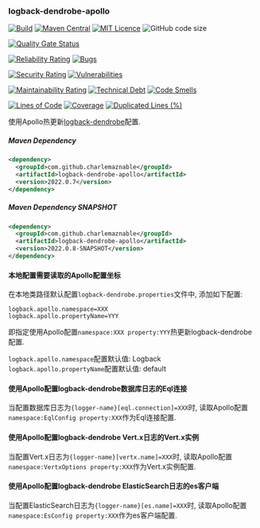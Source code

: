 ### logback-dendrobe-apollo

[![Build](https://github.com/CharLemAznable/logback-dendrobe-apollo/actions/workflows/build.yml/badge.svg)](https://github.com/CharLemAznable/logback-dendrobe-apollo/actions/workflows/build.yml)
[![Maven Central](https://maven-badges.herokuapp.com/maven-central/com.github.charlemaznable/logback-dendrobe-apollo/badge.svg)](https://maven-badges.herokuapp.com/maven-central/com.github.charlemaznable/logback-dendrobe-apollo/)
[![MIT Licence](https://badges.frapsoft.com/os/mit/mit.svg?v=103)](https://opensource.org/licenses/mit-license.php)
![GitHub code size](https://img.shields.io/github/languages/code-size/CharLemAznable/logback-dendrobe-apollo)

[![Quality Gate Status](https://sonarcloud.io/api/project_badges/measure?project=CharLemAznable_logback-dendrobe-apollo&metric=alert_status)](https://sonarcloud.io/dashboard?id=CharLemAznable_logback-dendrobe-apollo)

[![Reliability Rating](https://sonarcloud.io/api/project_badges/measure?project=CharLemAznable_logback-dendrobe-apollo&metric=reliability_rating)](https://sonarcloud.io/dashboard?id=CharLemAznable_logback-dendrobe-apollo)
[![Bugs](https://sonarcloud.io/api/project_badges/measure?project=CharLemAznable_logback-dendrobe-apollo&metric=bugs)](https://sonarcloud.io/dashboard?id=CharLemAznable_logback-dendrobe-apollo)

[![Security Rating](https://sonarcloud.io/api/project_badges/measure?project=CharLemAznable_logback-dendrobe-apollo&metric=security_rating)](https://sonarcloud.io/dashboard?id=CharLemAznable_logback-dendrobe-apollo)
[![Vulnerabilities](https://sonarcloud.io/api/project_badges/measure?project=CharLemAznable_logback-dendrobe-apollo&metric=vulnerabilities)](https://sonarcloud.io/dashboard?id=CharLemAznable_logback-dendrobe-apollo)

[![Maintainability Rating](https://sonarcloud.io/api/project_badges/measure?project=CharLemAznable_logback-dendrobe-apollo&metric=sqale_rating)](https://sonarcloud.io/dashboard?id=CharLemAznable_logback-dendrobe-apollo)
[![Technical Debt](https://sonarcloud.io/api/project_badges/measure?project=CharLemAznable_logback-dendrobe-apollo&metric=sqale_index)](https://sonarcloud.io/dashboard?id=CharLemAznable_logback-dendrobe-apollo)
[![Code Smells](https://sonarcloud.io/api/project_badges/measure?project=CharLemAznable_logback-dendrobe-apollo&metric=code_smells)](https://sonarcloud.io/dashboard?id=CharLemAznable_logback-dendrobe-apollo)

[![Lines of Code](https://sonarcloud.io/api/project_badges/measure?project=CharLemAznable_logback-dendrobe-apollo&metric=ncloc)](https://sonarcloud.io/dashboard?id=CharLemAznable_logback-dendrobe-apollo)
[![Coverage](https://sonarcloud.io/api/project_badges/measure?project=CharLemAznable_logback-dendrobe-apollo&metric=coverage)](https://sonarcloud.io/dashboard?id=CharLemAznable_logback-dendrobe-apollo)
[![Duplicated Lines (%)](https://sonarcloud.io/api/project_badges/measure?project=CharLemAznable_logback-dendrobe-apollo&metric=duplicated_lines_density)](https://sonarcloud.io/dashboard?id=CharLemAznable_logback-dendrobe-apollo)

使用Apollo热更新[logback-dendrobe](https://github.com/CharLemAznable/logback-dendrobe)配置.

##### Maven Dependency

```xml
<dependency>
  <groupId>com.github.charlemaznable</groupId>
  <artifactId>logback-dendrobe-apollo</artifactId>
  <version>2022.0.7</version>
</dependency>
```

##### Maven Dependency SNAPSHOT

```xml
<dependency>
  <groupId>com.github.charlemaznable</groupId>
  <artifactId>logback-dendrobe-apollo</artifactId>
  <version>2022.0.8-SNAPSHOT</version>
</dependency>
```

#### 本地配置需要读取的Apollo配置坐标

在本地类路径默认配置```logback-dendrobe.properties```文件中, 添加如下配置:

```
logback.apollo.namespace=XXX
logback.apollo.propertyName=YYY
```

即指定使用Apollo配置```namespace:XXX property:YYY```热更新logback-dendrobe配置.

```logback.apollo.namespace```配置默认值: Logback
```logback.apollo.propertyName```配置默认值: default

#### 使用Apollo配置logback-dendrobe数据库日志的Eql连接

当配置数据库日志为```{logger-name}[eql.connection]=XXX```时, 读取Apollo配置```namespace:EqlConfig property:XXX```作为Eql连接配置.

#### 使用Apollo配置logback-dendrobe Vert.x日志的Vert.x实例

当配置Vert.x日志为```{logger-name}[vertx.name]=XXX```时, 读取Apollo配置```namespace:VertxOptions property:XXX```作为Vert.x实例配置.

#### 使用Apollo配置logback-dendrobe ElasticSearch日志的es客户端

当配置ElasticSearch日志为```{logger-name}[es.name]=XXX```时, 读取Apollo配置```namespace:EsConfig property:XXX```作为es客户端配置.
